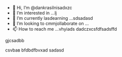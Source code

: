 - 👋 Hi, I’m @dankrasilnisadxzc
- 👀 I’m interested in ...lj
- 🌱 I’m currently lasdearning ...sdsadasd
- 💞️ I’m looking to cmmjollaborate on ...
- 📫 How to reach me ...vhyiads
dadczxcsfdfsadsffd
<!---bvcfqw21пsd
--->gjcsadbb
csvbав
bfdbdfbvxad
sadasd
